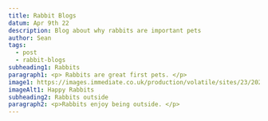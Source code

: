 ```yaml
---
title: Rabbit Blogs
datum: Apr 9th 22
description: Blog about why rabbits are important pets
author: Sean
tags:
  - post
  - rabbit-blogs
subheading1: Rabbits
paragraph1: <p> Rabbits are great first pets. </p>
image1: https://images.immediate.co.uk/production/volatile/sites/23/2022/04/Wild-rabbits.-GettyImages-1153012691-4c1b8c5.jpg
imageAlt1: Happy Rabbits
subheading2: Rabbits outside
paragraph2: <p>Rabbits enjoy being outside. </p>
---
```

